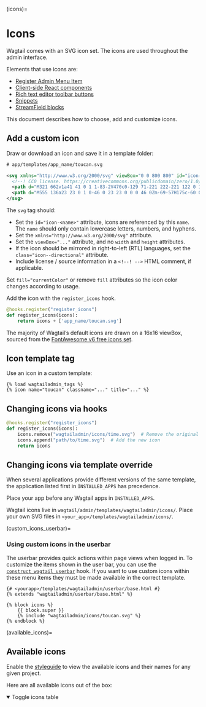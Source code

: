(icons)=

# Icons

Wagtail comes with an SVG icon set. The icons are used throughout the admin interface.

Elements that use icons are:

-   [Register Admin Menu Item](register_admin_menu_item)
-   [Client-side React components](extending_client_side_react)
-   [Rich text editor toolbar buttons](extending_the_draftail_editor)
-   [Snippets](wagtailsnippets_icon)
-   [StreamField blocks](custom_streamfield_blocks)

This document describes how to choose, add and customize icons.

## Add a custom icon

Draw or download an icon and save it in a template folder:

```xml
# app/templates/app_name/toucan.svg

<svg xmlns="http://www.w3.org/2000/svg" viewBox="0 0 800 800" id="icon-toucan">
  <!--! CC0 license. https://creativecommons.org/publicdomain/zero/1.0/ -->
  <path d="M321 662v1a41 41 0 1 1-83-2V470c0-129 71-221 222-221 122 0 153-42 153-93 0-34-18-60-53-72v-4c147 23 203 146 203 257 0 107-80 247-277 247v79a41 41 0 1 1-82-1v46a41 41 0 0 1-83 0v-46Z"/>
  <path d="M555 136a23 23 0 1 0-46 0 23 23 0 0 0 46 0Zm-69-57H175c-60 0-137 36-137 145l9-8 367 6 72 18V79Z"/>
</svg>
```

The `svg` tag should:

-   Set the `id="icon-<name>"` attribute, icons are referenced by this `name`. The `name` should only contain lowercase letters, numbers, and hyphens.
-   Set the `xmlns="http://www.w3.org/2000/svg"` attribute.
-   Set the `viewBox="..."` attribute, and no `width` and `height` attributes.
-   If the icon should be mirrored in right-to-left (RTL) languages, set the `class="icon--directional"` attribute.
-   Include license / source information in a `<!--! -->` HTML comment, if applicable.

Set `fill="currentColor"` or remove `fill` attributes so the icon color changes according to usage.

Add the icon with the `register_icons` hook.

```python
@hooks.register("register_icons")
def register_icons(icons):
    return icons + ['app_name/toucan.svg']
```

The majority of Wagtail’s default icons are drawn on a 16x16 viewBox, sourced from the [FontAwesome v6 free icons set](https://fontawesome.com/v6/search?m=free).

## Icon template tag

Use an icon in a custom template:

```html+django
{% load wagtailadmin_tags %}
{% icon name="toucan" classname="..." title="..." %}
```

## Changing icons via hooks

```python
@hooks.register("register_icons")
def register_icons(icons):
    icons.remove("wagtailadmin/icons/time.svg")  # Remove the original icon
    icons.append("path/to/time.svg")  # Add the new icon
    return icons
```

## Changing icons via template override

When several applications provide different versions of the same template, the application listed first in `INSTALLED_APPS` has precedence.

Place your app before any Wagtail apps in `INSTALLED_APPS`.

Wagtail icons live in `wagtail/admin/templates/wagtailadmin/icons/`.
Place your own SVG files in `<your_app>/templates/wagtailadmin/icons/`.

(custom_icons_userbar)=

### Using custom icons in the userbar

The userbar provides quick actions within page views when logged in. To customize the items shown in the user bar, you can use the [`construct_wagtail_userbar`](construct_wagtail_userbar) hook. If you want to use custom icons within these menu items they must be made available in the correct template.

```html+django
{# <yourapp>/templates/wagtailadmin/userbar/base.html #}
{% extends "wagtailadmin/userbar/base.html" %}

{% block icons %}
    {{ block.super }}
    {% include "wagtailadmin/icons/toucan.svg" %}
{% endblock %}
```

(available_icons)=

## Available icons

Enable the [styleguide](styleguide) to view the available icons and their names for any given project.

Here are all available icons out of the box:

<details open="">

<summary>Toggle icons table</summary>

```{include} ../_static/wagtail_icons_table.txt

```

</details>

